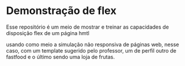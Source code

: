 <h1>Demonstração de flex</h1>
<p>
Esse repositório é um meio de mostrar e treinar as capacidades de disposição flex de um página hmtl
</p>
<p>
usando como meio a simulação não responsiva de páginas web, nesse caso, com um template sugerido pelo professor, um de perfil outro de fastfood e o último sendo uma loja de frutas. 
</p>

